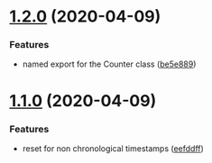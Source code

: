 # [1.2.0](https://github.com/johanbaaij/bpm-counter/compare/v1.1.0...v1.2.0) (2020-04-09)


### Features

* named export for the Counter class ([be5e889](https://github.com/johanbaaij/bpm-counter/commit/be5e889de79c51ba111f9ff455a588240cd1f3a0))

# [1.1.0](https://github.com/johanbaaij/bpm-counter/compare/v1.0.0...v1.1.0) (2020-04-09)


### Features

* reset for non chronological timestamps ([eefddff](https://github.com/johanbaaij/bpm-counter/commit/eefddff7ed7685e8781ffa840f20d9c4f5ab5622))
